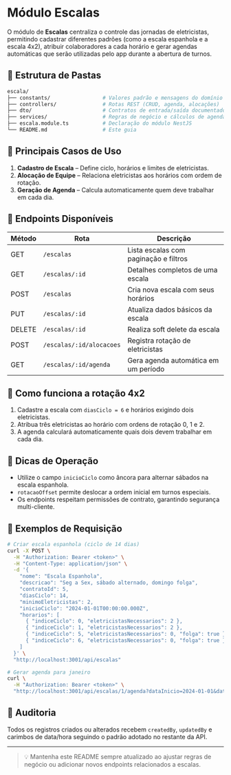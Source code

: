 # Módulo Escalas

O módulo de **Escalas** centraliza o controle das jornadas de eletricistas,
permitindo cadastrar diferentes padrões (como a escala espanhola e a escala 4x2),
atribuir colaboradores a cada horário e gerar agendas automáticas que serão
utilizadas pelo app durante a abertura de turnos.

## 📁 Estrutura de Pastas

```bash
escala/
├── constants/                 # Valores padrão e mensagens do domínio
├── controllers/               # Rotas REST (CRUD, agenda, alocações)
├── dto/                       # Contratos de entrada/saída documentados
├── services/                  # Regras de negócio e cálculos de agenda
├── escala.module.ts           # Declaração do módulo NestJS
└── README.md                  # Este guia
```

## 🚀 Principais Casos de Uso

1. **Cadastro de Escala** – Define ciclo, horários e limites de eletricistas.
2. **Alocação de Equipe** – Relaciona eletricistas aos horários com ordem de rotação.
3. **Geração de Agenda** – Calcula automaticamente quem deve trabalhar em cada dia.

## 🔌 Endpoints Disponíveis

| Método | Rota                 | Descrição                                     |
| ------ | -------------------- | --------------------------------------------- |
| GET    | `/escalas`           | Lista escalas com paginação e filtros         |
| GET    | `/escalas/:id`       | Detalhes completos de uma escala              |
| POST   | `/escalas`           | Cria nova escala com seus horários            |
| PUT    | `/escalas/:id`       | Atualiza dados básicos da escala              |
| DELETE | `/escalas/:id`       | Realiza soft delete da escala                 |
| POST   | `/escalas/:id/alocacoes` | Registra rotação de eletricistas         |
| GET    | `/escalas/:id/agenda`    | Gera agenda automática em um período     |

## 🧮 Como funciona a rotação 4x2

1. Cadastre a escala com `diasCiclo = 6` e horários exigindo dois eletricistas.
2. Atribua três eletricistas ao horário com ordens de rotação 0, 1 e 2.
3. A agenda calculará automaticamente quais dois devem trabalhar em cada dia.

## 📌 Dicas de Operação

- Utilize o campo `inicioCiclo` como âncora para alternar sábados na escala espanhola.
- `rotacaoOffset` permite deslocar a ordem inicial em turnos especiais.
- Os endpoints respeitam permissões de contrato, garantindo segurança multi-cliente.

## 🧪 Exemplos de Requisição

```bash
# Criar escala espanhola (ciclo de 14 dias)
curl -X POST \
  -H "Authorization: Bearer <token>" \
  -H "Content-Type: application/json" \
  -d '{
    "nome": "Escala Espanhola",
    "descricao": "Seg a Sex, sábado alternado, domingo folga",
    "contratoId": 5,
    "diasCiclo": 14,
    "minimoEletricistas": 2,
    "inicioCiclo": "2024-01-01T00:00:00.000Z",
    "horarios": [
      { "indiceCiclo": 0, "eletricistasNecessarios": 2 },
      { "indiceCiclo": 1, "eletricistasNecessarios": 2 },
      { "indiceCiclo": 5, "eletricistasNecessarios": 0, "folga": true },
      { "indiceCiclo": 6, "eletricistasNecessarios": 0, "folga": true }
    ]
  }' \
  "http://localhost:3001/api/escalas"
```

```bash
# Gerar agenda para janeiro
curl \
  -H "Authorization: Bearer <token>" \
  "http://localhost:3001/api/escalas/1/agenda?dataInicio=2024-01-01&dataFim=2024-01-31"
```

## 🧾 Auditoria

Todos os registros criados ou alterados recebem `createdBy`, `updatedBy` e
carimbos de data/hora seguindo o padrão adotado no restante da API.

---

> 💡 Mantenha este README sempre atualizado ao ajustar regras de negócio ou
> adicionar novos endpoints relacionados a escalas.
